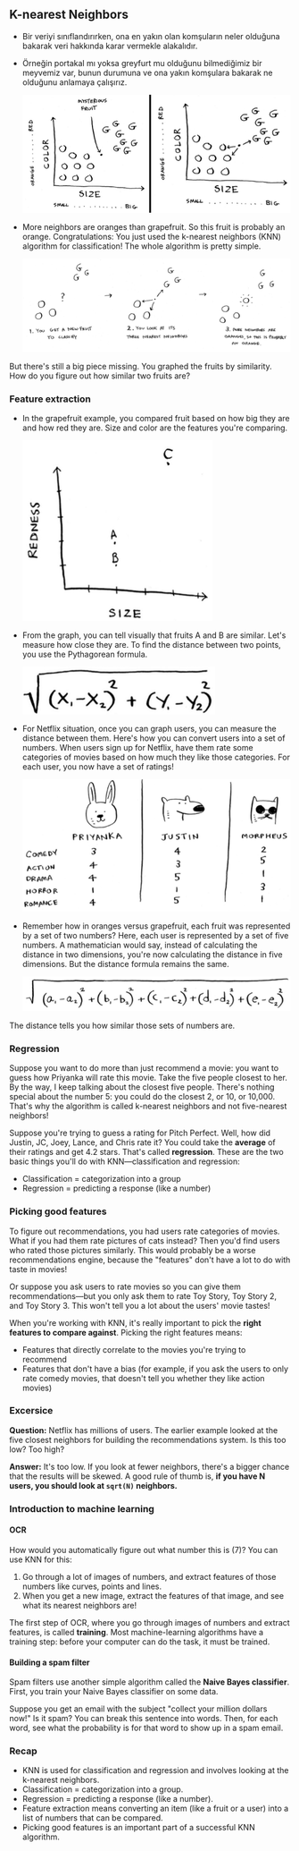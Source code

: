 ## K-nearest Neighbors

- Bir veriyi sınıflandırırken, ona en yakın olan komşuların neler olduğuna bakarak veri hakkında karar vermekle alakalıdır.

- Örneğin portakal mı yoksa greyfurt mu olduğunu bilmediğimiz bir meyvemiz var, bunun durumuna ve ona yakın komşulara bakarak ne olduğunu anlamaya çalışırız.

  ![fruit](images/fruit.png)

- More neighbors are oranges than grapefruit. So this fruit is probably an orange. Congratulations: You just used the k-nearest neighbors (KNN) algorithm for classification! The whole algorithm is pretty simple.

  ![k-nearest-neighbors](images/k-nearest-neighbors.png)

But there's still a big piece missing. You graphed the fruits by similarity. How do you figure out how similar two fruits are?

### Feature extraction

- In the grapefruit example, you compared fruit based on how big they are and how red they are. Size and color are the features you're comparing.

  ![feature-extract](images/feature-extract.png)

- From the graph, you can tell visually that fruits A and B are similar. Let's measure how close they are. To find the distance between two points, you use the Pythagorean formula.

  ![pythagorean-formula](images/pythagorean-formula.png)

- For Netflix situation, once you can graph users, you can measure the distance between them. Here's how you can convert users into a set of numbers. When users sign up for Netflix, have them rate some categories of movies based on how much they like those categories. For each user, you now have a set of ratings!

  ![netflix](images/netflix.png)

- Remember how in oranges versus grapefruit, each fruit was represented by a set of two numbers? Here, each user is represented by a set of five numbers. A mathematician would say, instead of calculating the distance in two dimensions, you're now calculating the distance in five dimensions. But the distance formula remains the same.

  ![pythagorean-formula-2](images/pythagorean-formula-2.png)

The distance tells you how similar those sets of numbers are.

### Regression

Suppose you want to do more than just recommend a movie: you want to guess how Priyanka will rate this movie. Take the five people closest to her. By the way, I keep talking about the closest five people. There's nothing special about the number 5: you could do the closest 2, or 10, or 10,000. That's why the algorithm is called k-nearest neighbors and not five-nearest neighbors!

Suppose you're trying to guess a rating for Pitch Perfect. Well, how did Justin, JC, Joey, Lance, and Chris rate it? You could take the **average** of their ratings and get 4.2 stars. That's called **regression**. These are the two basic things you'll do with KNN—classification and regression:

- Classification = categorization into a group
- Regression = predicting a response (like a number)

### Picking good features

To figure out recommendations, you had users rate categories of movies. What if you had them rate pictures of cats instead? Then you'd find users who rated those pictures similarly. This would probably be a worse recommendations engine, because the "features" don't have a lot to do with taste in movies!

Or suppose you ask users to rate movies so you can give them recommendations—but you only ask them to rate Toy Story, Toy Story 2, and Toy Story 3. This won't tell you a lot about the users' movie tastes!

When you're working with KNN, it's really important to pick the **right features to compare against**. Picking the right features means:

- Features that directly correlate to the movies you're trying to recommend
- Features that don't have a bias (for example, if you ask the users to only rate comedy movies, that doesn't tell you whether they like action movies)

### Excersice

**Question:** Netflix has millions of users. The earlier example looked at the five closest neighbors for building the recommendations system. Is this too low? Too high?

**Answer:** It's too low. If you look at fewer neighbors, there's a bigger chance that the results will be skewed. A good rule of thumb is, **if you have N users, you should look at `sqrt(N)` neighbors.**

### Introduction to machine learning

#### OCR

How would you automatically figure out what number this is (7)? You can use KNN for this:

1. Go through a lot of images of numbers, and extract features of those numbers like curves, points and lines.
2. When you get a new image, extract the features of that image, and see what its nearest neighbors are!

The first step of OCR, where you go through images of numbers and extract features, is called **training**. Most machine-learning algorithms have a training step: before your computer can do the task, it must be trained.

#### Building a spam filter

Spam filters use another simple algorithm called the **Naive Bayes classifier**. First, you train your Naive Bayes classifier on some data.

Suppose you get an email with the subject "collect your million dollars now!" Is it spam? You can break this sentence into words. Then, for each word, see what the probability is for that word to show up in a spam email.

### Recap

- KNN is used for classification and regression and involves looking at the k-nearest neighbors.
- Classification = categorization into a group.
- Regression = predicting a response (like a number).
- Feature extraction means converting an item (like a fruit or a user) into a list of numbers that can be compared.
- Picking good features is an important part of a successful KNN algorithm.
